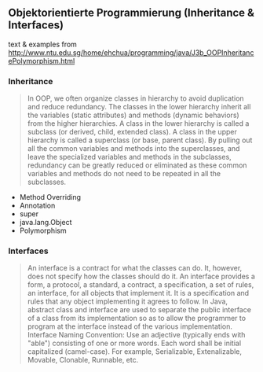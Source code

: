 ## Objektorientierte Programmierung (Inheritance & Interfaces)

text & examples from http://www.ntu.edu.sg/home/ehchua/programming/java/J3b_OOPInheritancePolymorphism.html

### Inheritance

> In OOP, we often organize classes in hierarchy to avoid duplication and reduce redundancy. The classes in the lower hierarchy inherit all the variables (static attributes) and methods (dynamic behaviors) from the higher hierarchies. A class in the lower hierarchy is called a subclass (or derived, child, extended class). A class in the upper hierarchy is called a superclass (or base, parent class). By pulling out all the common variables and methods into the superclasses, and leave the specialized variables and methods in the subclasses, redundancy can be greatly reduced or eliminated as these common variables and methods do not need to be repeated in all the subclasses.

- Method Overriding
- Annotation
- super
- java.lang.Object
- Polymorphism

### Interfaces

> An interface is a contract for what the classes can do. It, however, does not specify how the classes should do it.
An interface provides a form, a protocol, a standard, a contract, a specification, a set of rules, an interface, for all objects that implement it. It is a specification and rules that any object implementing it agrees to follow.
In Java, abstract class and interface are used to separate the public interface of a class from its implementation so as to allow the programmer to program at the interface instead of the various implementation.
Interface Naming Convention: Use an adjective (typically ends with "able") consisting of one or more words. Each word shall be initial capitalized (camel-case). For example, Serializable, Extenalizable, Movable, Clonable, Runnable, etc.
